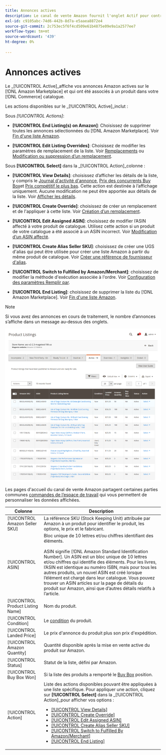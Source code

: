 ```yaml
---
title: Annonces actives
description: Le canal de vente Amazon fournit l'onglet Actif pour contrôler les annonces Amazon actives et qui sont associées à un produit dans votre catalogue Adobe Commerce.
exl-id: c9105abc-74d6-442b-8d7a-e5aaea8872e4
source-git-commit: 2c753ec5f6f4cd509e61b4875e09e9a1a2577ee7
workflow-type: tm+mt
source-wordcount: '439'
ht-degree: 0%

---
```


# Annonces actives

Le _[!UICONTROL Active]_affiche vos annonces Amazon actives sur le [!DNL Amazon Marketplace] et qui ont été associés à un produit dans votre [!DNL Commerce] catalogue.

Les actions disponibles sur le _[!UICONTROL Active]_inclut :

Sous _[!UICONTROL Actions]_:

- **[!UICONTROL End Listing(s) on Amazon]**: Choisissez de supprimer toutes les annonces sélectionnées du [!DNL Amazon Marketplace]. Voir [Fin d&#39;une liste Amazon](./end-listings-manually.md).

- **[!UICONTROL Edit Listing Overrides]**: Choisissez de modifier les paramètres de remplacement de la liste. Voir [Remplacements](./overrides.md) ou [Modification ou suppression d’un remplacement](./creating-editing-overrides.md#edit-override-single-listing).

Sous **[!UICONTROL Select]** dans la _[!UICONTROL Action]_colonne :

- **[!UICONTROL View Details]**: choisissez d’afficher les détails de la liste, y compris le [Journal d&#39;activité d&#39;annonce](./product-listing-details.md#listing-activity-log), [Prix des concurrents Buy Box](./product-listing-details.md#buy-box-competitor-pricing)et [Prix compétitif le plus bas](./product-listing-details.md#lowest-competitor-pricing). Cette action est destinée à l’affichage uniquement. Aucune modification ne peut être apportée aux détails de la liste. Voir [Afficher les détails](./product-listing-details.md).

- **[!UICONTROL Create Override]**: choisissez de créer un remplacement et de l&#39;appliquer à cette liste. Voir [Création d’un remplacement](./creating-editing-overrides.md).

- **[!UICONTROL Edit Assigned ASIN]**: choisissez de modifier l’ASIN affecté à votre produit de catalogue. Utilisez cette action si un produit de votre catalogue a été associé à un ASIN incorrect. Voir [Modification d’un ASIN affecté](./edit-assigned-asin.md).

- **[!UICONTROL Create Alias Seller SKU]**: choisissez de créer une UGS d&#39;alias qui peut être utilisée pour créer une liste Amazon à partir du même produit de catalogue. Voir [Créer une référence de fournisseur d&#39;alias](./create-alias-seller-sku.md).

- **[!UICONTROL Switch to Fulfilled by Amazon/Merchant]**: choisissez de modifier la méthode d&#39;exécution associée à l&#39;ordre. Voir [Configuration des paramètres Remplir par](./fulfilled-by.md#configure-fulfilled-by-settings).

- **[!UICONTROL End Listing]**: choisissez de supprimer la liste du [!DNL Amazon Marketplace]. Voir [Fin d&#39;une liste Amazon](./end-listings-manually.md).

>[!NOTE]
>
>Si vous avez des annonces en cours de traitement, le nombre d’annonces s’affiche dans un message au-dessus des onglets.

![Annonces actives](assets/amazon-active-listings.png)

Les pages d&#39;accueil du canal de vente Amazon partagent certaines parties communes [commandes de l’espace de travail](./workspace-controls.md) qui vous permettent de personnaliser les données affichées.

| Colonne | Description |
|--- |--- |
| [!UICONTROL Amazon Seller SKU] | La référence SKU (Stock Keeping Unit) attribuée par Amazon à un produit pour identifier le produit, les options, le prix et le fabricant. |
| [!UICONTROL ASIN] | Bloc unique de 10 lettres et/ou chiffres identifiant des éléments. <br><br>ASIN signifie [!DNL Amazon Standard Identification Number]. Un ASIN est un bloc unique de 10 lettres et/ou chiffres qui identifie des éléments. Pour les livres, l’ASIN est identique au numéro ISBN, mais pour tous les autres produits, un nouvel ASIN est créé lorsque l’élément est chargé dans leur catalogue. Vous pouvez trouver un ASIN articles sur la page de détails du produit sur Amazon, ainsi que d’autres détails relatifs à l’article. |
| [!UICONTROL Product Listing Name] | Nom du produit. |
| [!UICONTROL Condition] | Le [condition](./product-listing-condition.md) du produit. |
| [!UICONTROL Landed Price] | Le prix d&#39;annonce du produit plus son prix d&#39;expédition. |
| [!UICONTROL Amazon Quantity] | Quantité disponible après la mise en vente active du produit sur Amazon. |
| [!UICONTROL Status] | Statut de la liste, défini par Amazon. |
| [!UICONTROL Buy Box Won] | Si la liste des produits a remporté le [Buy Box](./buy-box-competitor-pricing.md) position. |
| [!UICONTROL Action] | Liste des actions disponibles pouvant être appliquées à une liste spécifique. Pour appliquer une action, cliquez sur **[!UICONTROL Select]** dans la _[!UICONTROL Action]_pour afficher vos options :<ul><li>[[!UICONTROL View Details]](./product-listing-details.md)</li><li>[[!UICONTROL Create Override]](./creating-editing-overrides.md)</li><li>[[!UICONTROL Edit Assigned ASIN]](./edit-assigned-asin.md)</li><li>[[!UICONTROL Create Alias Seller SKU]](./create-alias-seller-sku.md#region-specific)</li><li>[[!UICONTROL Switch to Fulfilled By Amazon/Merchant]](./fulfilled-by.md#configure-fulfilled-by-settings)</li><li>[[!UICONTROL End Listing]](./end-listings-manually.md)</li></ul> |
